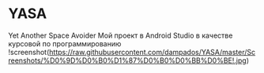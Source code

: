 # YASA
Yet Another Space Avoider
Мой проект в Android Studio в качестве курсовой по программированию
!screenshot(https://raw.githubusercontent.com/dampados/YASA/master/Screenshots/%D0%9D%D0%B0%D1%87%D0%B0%D0%BB%D0%BE!.jpg)
